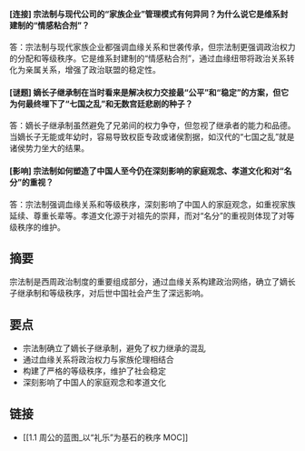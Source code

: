 #### [连接] 宗法制与现代公司的“家族企业”管理模式有何异同？为什么说它是维系封建制的“情感粘合剂”？
答：宗法制与现代家族企业都强调血缘关系和世袭传承，但宗法制更强调政治权力的分配和等级秩序。它是维系封建制的“情感粘合剂”，通过血缘纽带将政治关系转化为亲属关系，增强了政治联盟的稳定性。

#### [谜题] 嫡长子继承制在当时看来是解决权力交接最“公平”和“稳定”的方案，但它为何最终埋下了“七国之乱”和无数宫廷悲剧的种子？
答：嫡长子继承制虽然避免了兄弟间的权力争夺，但忽视了继承者的能力和品德。当嫡长子无能或年幼时，容易导致权臣专政或诸侯割据，如汉代的“七国之乱”就是诸侯势力坐大的结果。

#### [影响] 宗法制如何塑造了中国人至今仍在深刻影响的家庭观念、孝道文化和对“名分”的重视？
答：宗法制强调血缘关系和等级秩序，深刻影响了中国人的家庭观念，如重视家族延续、尊重长辈等。孝道文化源于对祖先的崇拜，而对“名分”的重视则体现了对等级秩序的维护。


## 摘要
宗法制是西周政治制度的重要组成部分，通过血缘关系构建政治网络，确立了嫡长子继承制和等级秩序，对后世中国社会产生了深远影响。

## 要点

- 宗法制确立了嫡长子继承制，避免了权力继承的混乱
- 通过血缘关系将政治权力与家族伦理相结合
- 构建了严格的等级秩序，维护了社会稳定
- 深刻影响了中国人的家庭观念和孝道文化

## 链接

- [[1.1 周公的蓝图_以“礼乐”为基石的秩序 MOC]]
